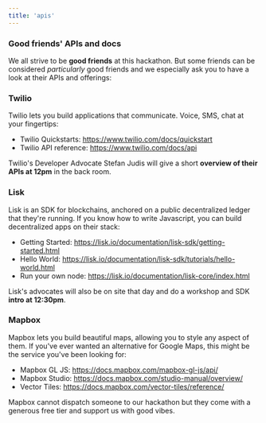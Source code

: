 ```yaml
---
title: 'apis'
---
```


### Good friends' APIs and docs

We all strive to be **good friends** at this hackathon. But some friends can be considered *particularly* good friends and we especially ask you to have a look at their APIs and offerings:

### Twilio

Twilio lets you build applications that communicate. Voice, SMS, chat at your fingertips:

- Twilio Quickstarts: https://www.twilio.com/docs/quickstart
- Twilio API reference: https://www.twilio.com/docs/api

Twilio's Developer Advocate Stefan Judis will give a short **overview of their APIs at 12pm** in the back room.

### Lisk

Lisk is an SDK for blockchains, anchored on a public decentralized ledger that they're running. If you know how to write Javascript, you can build decentralized apps on their stack:

- Getting Started: https://lisk.io/documentation/lisk-sdk/getting-started.html
- Hello World: https://lisk.io/documentation/lisk-sdk/tutorials/hello-world.html
- Run your own node: https://lisk.io/documentation/lisk-core/index.html 

Lisk's advocates will also be on site that day and do a workshop and SDK **intro at 12:30pm**. 

### Mapbox

Mapbox lets you build beautiful maps, allowing you to style any aspect of them. If you've ever wanted an alternative for Google Maps, this might be the service you've been looking for:

- Mapbox GL JS: https://docs.mapbox.com/mapbox-gl-js/api/
- Mapbox Studio: https://docs.mapbox.com/studio-manual/overview/
- Vector Tiles: https://docs.mapbox.com/vector-tiles/reference/

Mapbox cannot dispatch someone to our hackathon but they come with a generous free tier and support us with good vibes.